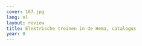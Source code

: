 ```yaml
---
cover: 167.jpg
lang: nl
layout: review
title: Elektrische treinen in de Hema, catalogus
year: 0
---
```

